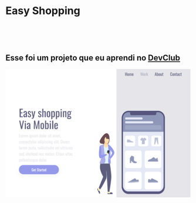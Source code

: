 <h1>Easy Shopping</h1>
<br>
<br>
<br>
<h2>Esse foi um projeto que eu aprendi no <a href="https://rodolfomori.com.br/devclub">DevClub</a></h2>


<img src="https://github.com/brunocomole/easy-shopping/blob/main/img/imagem%20tm%20pc.png?raw=true" alt="img-pc"/>
